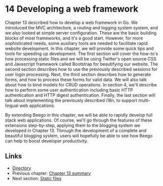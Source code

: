 # 14 Developing a web framework

Chapter 13 described how to develop a web framework in Go. We introduced the MVC architecture, a routing and logging system system, and we also looked at simple server configuration. These are the basic building blocks of most frameworks, and it's a good start. However, for more sophisticated needs, some auxiliary tools are needed to facilitate rapid website development. In this chapter, we will provide some quick tips and tools for speeding up development. The first section will cover the how-to's how processing static files and we will be using Twitter's open source CSS and Javascript framework called Bootstrap for beautifying our website. The second section describes how to use the previously described sessions for user login processing. Next, the third section describes how to generate forms, and how to process these forms for valid data. We will also talk about how to bind models for CRUD operations. In section 4, we'll describe how to perform some user authentication including basic HTTP authentication and HTTP digest authentication. Finally, the last section will talk about implementing the previously described i18n, to support multi-lingual web applications.

By extending Beego in this chapter, we will be able to rapidly develop full stack web applications. Of course, we'll go through the features of these extensions step-by-step, applying them to the blogging system we developed in Chapter 13. Through the development of a complete and beautiful blogging system, users will hopefully be able to see how Beego can help to boost developer productivity.  

## Links

- [Directory](preface.md)
- Previous chapter: [Chapter 13 summary](13.6.md)
- Next section: [Static files](14.1.md)
